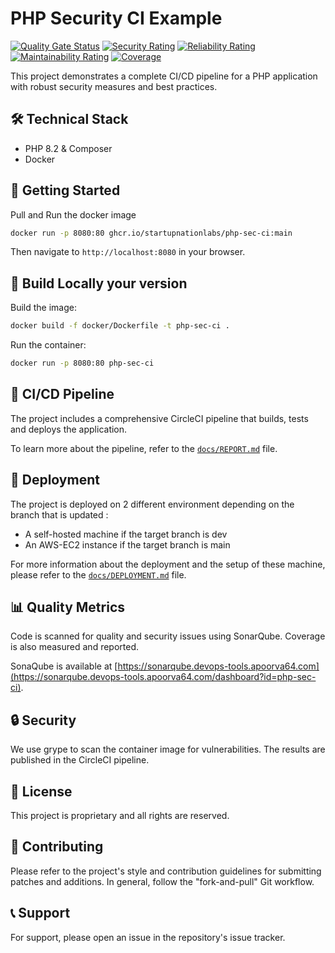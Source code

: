 # PHP Security CI Example

[![Quality Gate Status](https://sonarqube.devops-tools.apoorva64.com/api/project_badges/measure?project=php-sec-ci&metric=alert_status&token=sqb_0a7ea53df1c7d83ddb4de98a45356cad9767f990)](https://sonarqube.devops-tools.apoorva64.com/dashboard?id=php-sec-ci)
[![Security Rating](https://sonarqube.devops-tools.apoorva64.com/api/project_badges/measure?project=php-sec-ci&metric=security_rating&token=sqb_0a7ea53df1c7d83ddb4de98a45356cad9767f990)](https://sonarqube.devops-tools.apoorva64.com/dashboard?id=php-sec-ci)
[![Reliability Rating](https://sonarqube.devops-tools.apoorva64.com/api/project_badges/measure?project=php-sec-ci&metric=reliability_rating&token=sqb_0a7ea53df1c7d83ddb4de98a45356cad9767f990)](https://sonarqube.devops-tools.apoorva64.com/dashboard?id=php-sec-ci)
[![Maintainability Rating](https://sonarqube.devops-tools.apoorva64.com/api/project_badges/measure?project=php-sec-ci&metric=sqale_rating&token=sqb_0a7ea53df1c7d83ddb4de98a45356cad9767f990)](https://sonarqube.devops-tools.apoorva64.com/dashboard?id=php-sec-ci)
[![Coverage](https://sonarqube.devops-tools.apoorva64.com/api/project_badges/measure?project=php-sec-ci&metric=coverage&token=sqb_0a7ea53df1c7d83ddb4de98a45356cad9767f990)](https://sonarqube.devops-tools.apoorva64.com/dashboard?id=php-sec-ci)

This project demonstrates a complete CI/CD pipeline for a PHP application with robust security measures and best practices.

## 🛠️ Technical Stack

- PHP 8.2 & Composer
- Docker

## 🚀 Getting Started

Pull and Run the docker image

```bash
docker run -p 8080:80 ghcr.io/startupnationlabs/php-sec-ci:main
```

Then navigate to `http://localhost:8080` in your browser.

## 🐳 Build Locally your version

Build the image:
```bash
docker build -f docker/Dockerfile -t php-sec-ci .
```

Run the container:
```bash
docker run -p 8080:80 php-sec-ci
```

## 🔄 CI/CD Pipeline

The project includes a comprehensive CircleCI pipeline that builds, tests and deploys the application.

To learn more about the pipeline, refer to the [`docs/REPORT.md`](docs/REPORT.md) file.

## 🚀 Deployment

The project is deployed on 2 different environment depending on the branch that is updated :
- A self-hosted machine if the target branch is dev
- An AWS-EC2 instance if the target branch is main

For more information about the deployment and the setup of these machine, please refer to the [`docs/DEPLOYMENT.md`](./docs/DEPLOYMENT.md) file. 

## 📊 Quality Metrics

Code is scanned for quality and security issues using SonarQube. Coverage is also measured and reported.

SonaQube is available at [https://sonarqube.devops-tools.apoorva64.com](https://sonarqube.devops-tools.apoorva64.com/dashboard?id=php-sec-ci).

## 🔒 Security

We use grype to scan the container image for vulnerabilities. The results are published in the CircleCI pipeline.

## 📄 License

This project is proprietary and all rights are reserved.

## 👥 Contributing

Please refer to the project's style and contribution guidelines for submitting patches and additions. In general, follow the "fork-and-pull" Git workflow.

## 📞 Support

For support, please open an issue in the repository's issue tracker.
